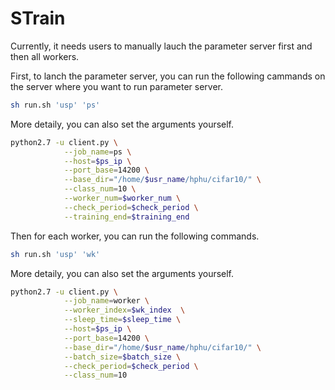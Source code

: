 # STrain

Currently, it needs users to manually lauch the parameter server first and then all workers.

First, to lanch the parameter server, you can run the following cammands on the server where you want to run parameter server.

```bash
sh run.sh 'usp' 'ps'
```
More detaily, you can also set the arguments yourself.

```bash
python2.7 -u client.py \
			--job_name=ps \
			--host=$ps_ip \
			--port_base=14200 \
			--base_dir="/home/$usr_name/hphu/cifar10/" \
			--class_num=10 \
			--worker_num=$worker_num \
			--check_period=$check_period \
			--training_end=$training_end
```

Then for each worker, you can run the following commands.
```bash
sh run.sh 'usp' 'wk'
```
More detaily, you can also set the arguments yourself.

```bash
python2.7 -u client.py \
			--job_name=worker \
			--worker_index=$wk_index  \
			--sleep_time=$sleep_time \
			--host=$ps_ip \
			--port_base=14200 \
			--base_dir="/home/$usr_name/hphu/cifar10/" \
			--batch_size=$batch_size \
			--check_period=$check_period \
			--class_num=10
```


